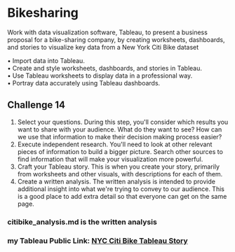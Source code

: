# Bikesharing
Work with data visualization software, Tableau, to present a business proposal for a bike-sharing company, by creating worksheets, dashboards, and stories to visualize key data from a New York Citi Bike dataset

•	Import data into Tableau. <br>
•	Create and style worksheets, dashboards, and stories in Tableau.<br>
•	Use Tableau worksheets to display data in a professional way.<br>
•	Portray data accurately using Tableau dashboards.

## Challenge 14
1.	Select your questions. During this step, you'll consider which results you want to share with your audience. What do they want to see? How can we use that information to make their decision making process easier?
2.	Execute independent research. You'll need to look at other relevant pieces of information to build a bigger picture. Search other sources to find information that will make your visualization more powerful.
3.	Craft your Tableau story. This is when you create your story, primarily from worksheets and other visuals, with descriptions for each of them.
4.	Create a written analysis. The written analysis is intended to provide additional insight into what we're trying to convey to our audience. This is a good place to add extra detail so that everyone can get on the same page.


### citibike_analysis.md is the written analysis

### my Tableau Public Link: [NYC Citi Bike Tableau Story](https://public.tableau.com/profile/ping.lin7217#!/vizhome/CitiBike_15869995960370/Story1?publish=yes)
